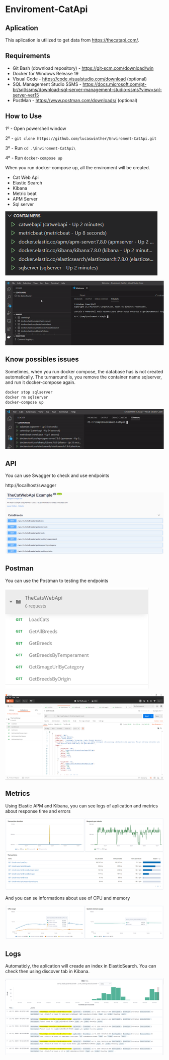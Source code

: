 # Enviroment-CatApi

## Aplication
This aplication is utilized to get data from https://thecatapi.com/.

## Requirements

* Git Bash (download repository) - https://git-scm.com/download/win
* Docker for Windows Release 19
* Visual Code - https://code.visualstudio.com/download (optional)
* SQL Management Studio SSMS - https://docs.microsoft.com/pt-br/sql/ssms/download-sql-server-management-studio-ssms?view=sql-server-ver15
* PostMan - https://www.postman.com/downloads/ (optional)

## How to Use

1º - Open powershell window

2º - ```git clone https://github.com/lucaswinther/Enviroment-CatApi.git```

3º - Run ```cd .\Enviroment-CatApi\ ```

4º - Run ```docker-compose up```

When you run docker-compose up, all the enviroment will be created.

* Cat Web Api
* Elastic Search
* Kibana
* Metric beat
* APM Server
* Sql server

![gif](https://github.com/lucaswinther/Enviroment-CatApi/blob/master/images/enviroment.png)


![gif](https://github.com/lucaswinther/Enviroment-CatApi/blob/master/images/compose-up.gif)



## Know possibles issues
Sometimes, when you run docker compose, the database has is not created automatically.
The turnaround is, you remove the container name sqlserver, and run it docker-compose again.

```
docker stop sqlserver
docker rm sqlserver
docker-compose up
```

![gif](https://github.com/lucaswinther/Enviroment-CatApi/blob/master/images/compose-up2.gif)


## API
You can use Swagger to check and use endpoints 

http://localhost/swagger

![Image](https://github.com/lucaswinther/Enviroment-CatApi/blob/master/images/swagger.png)

## Postman
You can use the Postman to testing the endpoints

![Image](https://github.com/lucaswinther/Enviroment-CatApi/blob/master/images/Postman.png)

![Image](https://github.com/lucaswinther/Enviroment-CatApi/blob/master/images/Postman2.png)


## Metrics
Using Elastic APM and Kibana, you can see logs of aplication and metrics about response time and errors

![Image](https://github.com/lucaswinther/Enviroment-CatApi/blob/master/images/ApiMonitoring.png)

And you can se informations about use of CPU and memory

![Postman](https://github.com/lucaswinther/Enviroment-CatApi/blob/master/images/ApiMonitoring2.png)

## Logs
Automaticly, the aplication will creade an index in ElasticSearch.
You can check then using discover tab in Kibana.

![Image](https://github.com/lucaswinther/Enviroment-CatApi/blob/master/images/ApiLogs.png)
